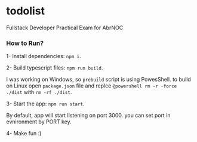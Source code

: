 # todolist
Fullstack Developer Practical Exam for AbrNOC

### How to Run?
1- Install dependencies: `npm i`.

2- Build typescript files: `npm run build`.

I was working on Windows, so `prebuild` script is using PowesShell. to build on Linux open `package.json` file and replce `@powershell rm -r -force ./dist` with `rm -rf ./dist`.

3- Start the app: `npm run start`.

By default, app will start listening on port 3000. you can set port in evnironment by PORT key.

4- Make fun :)
